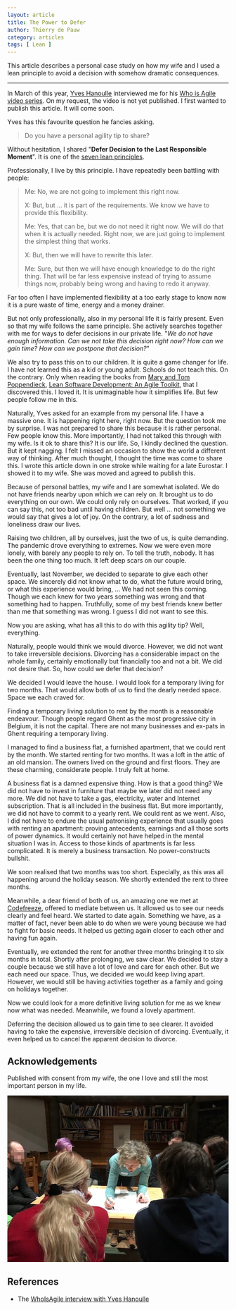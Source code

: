 ```yaml
---
layout: article
title: The Power to Defer
author: Thierry de Pauw
category: articles
tags: [ Lean ]
---
```


This article describes a personal case study on how my wife and I used a lean principle to avoid a decision with somehow dramatic consequences.

---

In March of this year, [Yves Hanoulle](https://agilealliance.social/@YvesHanoulle) interviewed me for his [Who is Agile](https://www.hanoulle.be/book/who-is-agile/) [video series](https://www.youtube.com/watch?v=JSNP9LGA1WA&list=PL5eAvwhjCQFcrkDJT5A-pQ6Qd1E18qZ9C). On my request, the video is not yet published. I first wanted to publish this article. It will come soon.

Yves has this favourite question he fancies asking.

> Do you have a personal agility tip to share?

Without hesitation, I shared "**Defer Decision to the Last Responsible Moment**". It is one of the [seven lean principles](https://en.wikipedia.org/wiki/Lean_software_development#Lean_principles).

Professionally, I live by this principle. I have repeatedly been battling with people:

> Me: No, we are not going to implement this right now.
>
> X: But, but … it is part of the requirements. We know we have to provide this flexibility.
>
> Me: Yes, that can be, but we do not need it right now. We will do that when it is actually needed. Right now, we are just going to implement the simplest thing that works.
>
> X: But, then we will have to rewrite this later.
>
> Me: Sure, but then we will have enough knowledge to do the right thing. That will be far less expensive instead of trying to assume things now, probably being wrong and having to redo it anyway.

Far too often I have implemented flexibility at a too early stage to know now it is a pure waste of time, energy and a money drainer.

But not only professionally, also in my personal life it is fairly present. Even so that my wife follows the same principle. She actively searches together with me for ways to defer decisions in our private life. "*We do not have enough information. Can we not take this decision right now? How can we gain time? How can we postpone that decision?*"

We also try to pass this on to our children. It is quite a game changer for life. I have not learned this as a kid or young adult. Schools do not teach this. On the contrary. Only when reading the books from [Mary and Tom Poppendieck](http://www.poppendieck.com/), [Lean Software Development: An Agile Toolkit](https://www.goodreads.com/en/book/show/194338), that I discovered this. I loved it. It is unimaginable how it simplifies life. But few people follow me in this.

Naturally, Yves asked for an example from my personal life. I have a massive one. It is happening right here, right now. But the question took me by surprise. I was not prepared to share this because it is rather personal. Few people know this. More importantly, I had not talked this through with my wife. Is it ok to share this? It is our life. So, I kindly declined the question. But it kept nagging. I felt I missed an occasion to show the world a different way of thinking. After much thought, I thought the time was come to share this. I wrote this article down in one stroke while waiting for a late Eurostar. I showed it to my wife. She was moved and agreed to publish this.

Because of personal battles, my wife and I are somewhat isolated. We do not have friends nearby upon which we can rely on. It brought us to do everything on our own. We could only rely on ourselves. That worked, if you can say this, not too bad until having children. But well ... not something we would say that gives a lot of joy. On the contrary, a lot of sadness and loneliness draw our lives.

Raising two children, all by ourselves, just the two of us, is quite demanding. The pandemic drove everything to extremes. Now we were even more lonely, with barely any people to rely on. To tell the truth, nobody. It has been the one thing too much. It left deep scars on our couple.

Eventually, last November, we decided to separate to give each other space. We sincerely did not know what to do, what the future would bring, or what this experience would bring, ... We had not seen this coming. Though we each knew for two years something was wrong and that something had to happen. Truthfully, some of my best friends knew better than me that something was wrong. I guess I did not want to see this.

Now you are asking, what has all this to do with this agility tip? Well, everything.

Naturally, people would think we would divorce. However, we did not want to take irreversible decisions. Divorcing has a considerable impact on the whole family, certainly emotionally but financially too and not a bit. We did not desire that. So, how could we defer that decision?

We decided I would leave the house. I would look for a temporary living for two months. That would allow both of us to find the dearly needed space. Space we each craved for.

Finding a temporary living solution to rent by the month is a reasonable endeavour. Though people regard Ghent as the most progressive city in Belgium, it is not the capital. There are not many businesses and ex-pats in Ghent requiring a temporary living.

I managed to find a business flat, a furnished apartment, that we could rent by the month. We started renting for two months. It was a loft in the attic of an old mansion. The owners lived on the ground and first floors. They are these charming, considerate people. I truly felt at home.

A business flat is a damned expensive thing. How is that a good thing? We did not have to invest in furniture that maybe we later did not need any more. We did not have to take a gas, electricity, water and Internet subscription. That is all included in the business flat. But more importantly, we did not have to commit to a yearly rent. We could rent as we went. Also, I did not have to endure the usual patronising experience that usually goes with renting an apartment: proving antecedents, earnings and all those sorts of power dynamics. It would certainly not have helped in the mental situation I was in. Access to those kinds of apartments is far less complicated. It is merely a business transaction. No power-constructs bullshit.

We soon realised that two months was too short. Especially, as this was all happening around the holiday season. We shortly extended the rent to three months.

Meanwhile, a dear friend of both of us, an amazing one we met at [Codefreeze](https://codefreeze.fi/), offered to mediate between us. It allowed us to see our needs clearly and feel heard. We started to date again. Something we have, as a matter of fact, never been able to do when we were young because we had to fight for basic needs. It helped us getting again closer to each other and having fun again.

Eventually, we extended the rent for another three months bringing it to six months in total. Shortly after prolonging, we saw clear. We decided to stay a couple because we still have a lot of love and care for each other. But we each need our space. Thus, we decided we would keep living apart. However, we would still be having activities together as a family and going on holidays together.

Now we could look for a more definitive living solution for me as we knew now what was needed. Meanwhile, we found a lovely apartment.

Deferring the decision allowed us to gain time to see clearer. It avoided having to take the expensive, irreversible decision of divorcing. Eventually, it even helped us to cancel the apparent decision to divorce.

## Acknowledgements

Published with consent from my wife, the one I love and still the most important person in my life.

![My wife running a session at an open space](/images/the-power-to-defer/the-power-to-defer.jpg)

## References

- The [WhoIsAgile interview with Yves Hanoulle](https://www.youtube.com/watch?v=OLs5uvwuqXM)
